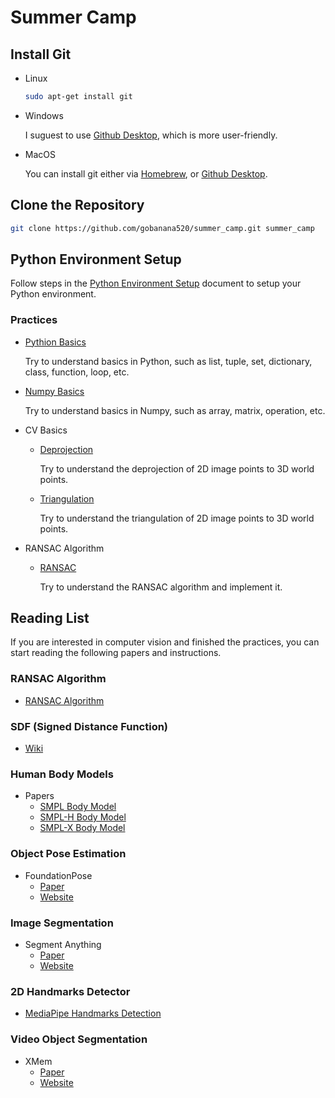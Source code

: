 # Summer Camp

## Install Git

- Linux

  ```bash
  sudo apt-get install git
  ```

- Windows

  I suguest to use [Github Desktop](https://desktop.github.com/), which is more user-friendly.

- MacOS

  You can install git either via [Homebrew](https://brew.sh/), or [Github Desktop](https://desktop.github.com/).


## Clone the Repository
  
  ```bash
  git clone https://github.com/gobanana520/summer_camp.git summer_camp
  ```

## Python Environment Setup

Follow steps in the [Python Environment Setup](./docs/Python_Environment_Setup.md) document to setup your Python environment.

### Practices
- [Pythion Basics](./notebooks/01_Python_Basics.ipynb)

  Try to understand basics in Python, such as list, tuple, set, dictionary, class, function, loop, etc.
- [Numpy Basics](./notebooks/02_Python_Numpy.ipynb)

  Try to understand basics in Numpy, such as array, matrix, operation, etc.
- CV Basics
  - [Deprojection](./notebooks/03-1_CV_Deprojection.ipynb)

    Try to understand the deprojection of 2D image points to 3D world points.

  - [Triangulation](./notebooks/03-2_CV_Triangulation.ipynb)

    Try to understand the triangulation of 2D image points to 3D world points.

- RANSAC Algorithm
  - [RANSAC](./notebooks/04_RANSAC_Algorithm.ipynb)

    Try to understand the RANSAC algorithm and implement it.

## Reading List

If you are interested in computer vision and finished the practices, you can start reading the following papers and instructions.

### RANSAC Algorithm
- [RANSAC Algorithm](https://en.wikipedia.org/wiki/Random_sample_consensus)

### SDF (Signed Distance Function)
- [Wiki](https://en.wikipedia.org/wiki/Signed_distance_function)

### Human Body Models
- Papers
  - [SMPL Body Model](./docs/papers/SMPL.pdf)
  - [SMPL-H Body Model](./docs/papers/SMPL-H.pdf)
  - [SMPL-X Body Model](./docs/papers/SMPL-X.pdf)

### Object Pose Estimation
- FoundationPose
  - [Paper](./docs/papers/FoundationPose.pdf)
  - [Website](https://nvlabs.github.io/FoundationPose)

### Image Segmentation
- Segment Anything
  - [Paper](./docs/papers/SegmentAnything.pdf)
  - [Website](https://github.com/facebookresearch/segment-anything)

### 2D Handmarks Detector
- [MediaPipe Handmarks Detection](https://ai.google.dev/edge/mediapipe/solutions/vision/hand_landmarker)

### Video Object Segmentation
- XMem
  - [Paper](./docs/papers/XMem.pdf)
  - [Website](https://hkchengrex.com/XMem)

